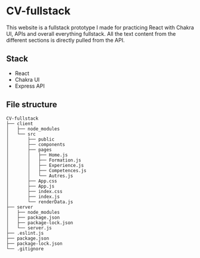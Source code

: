 # CV-fullstack

This website is a fullstack prototype I made for practicing React with Chakra UI, APIs and overall everything fullstack.
All the text content from the different sections is directly pulled from the API.

## Stack

-   React
-   Chakra UI
-   Express API

## File structure

```
CV-fullstack
├── client
│   ├── node_modules
│   └── src
│       ├── public
│       ├── components
│       ├── pages
│       │   ├── Home.js
│       │   ├── Formation.js
│       │   ├── Experience.js
│       │   ├── Competences.js
│       │   └── Autres.js
│       ├── App.css
│       ├── App.js
│       ├── index.css
│       ├── index.js
│       └── renderData.js
├── server
│   ├── node_modules
│   ├── package.json
│   ├── package-lock.json
│   └── server.js
├── .eslint.js
├── package.json
├── package-lock.json
└── .gitignore
```
